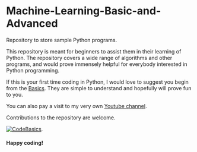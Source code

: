 # Machine-Learning-Basic-and-Advanced
Repository to store sample Python programs.

This repository is meant for beginners to assist them in their learning of Python. The repository covers a wide range of algorithms and other programs, and would prove immensely helpful for everybody interested in Python programming.

If this is your first time coding in Python, I would love to suggest you begin from the [Basics](https://github.com/codebasics/py/tree/master/Basics). They are simple to understand and hopefully will prove fun to you.

You can also pay a visit to my very own [Youtube channel](https://www.youtube.com/channel/UCh9nVJoWXmFb7sLApWGcLPQ).

Contributions to the repository are welcome.

[![CodeBasics](https://yt3.ggpht.com/ytc/AAUvwnihwx4a5idwBTE5JFpXHb-ykyh-i1gXtFiGJYV1=s176-c-k-c0x00ffffff-no-rj)](https://www.youtube.com/channel/UCh9nVJoWXmFb7sLApWGcLPQ).

#### Happy coding!
